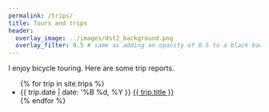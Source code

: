 ```yaml
---
permalink: /trips/
title: Tours and trips
header:
  overlay_image: ../images/dst2_background.png
  overlay_filter: 0.5 # same as adding an opacity of 0.5 to a black background
---
```


I enjoy bicycle touring. Here are some trip reports. 

<ul>
{% for trip in site.trips %}
<li> {{ trip.date | date: '%B %d, %Y }} <a href="{{ trip.url }}">{{ trip.title }}</a></li>
{% endfor %}
</ul>
